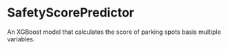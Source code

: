 # SafetyScorePredictor
An XGBoost model that calculates the score of parking spots basis multiple variables.
